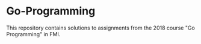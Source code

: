 # Go-Programming
This repository contains solutions to assignments from the 2018 course "Go Programming" in FMI.
